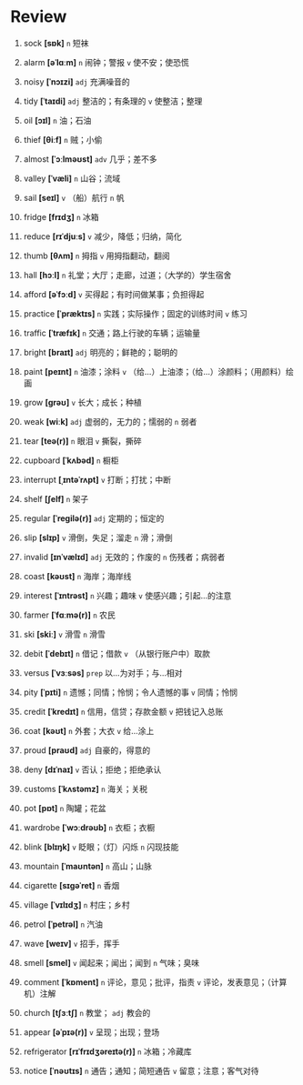 # Review
1. sock **[sɒk]** `n` 短袜

2. alarm **[əˈlɑːm]** `n` 闹钟；警报 `v` 使不安；使恐慌

3. noisy **[ˈnɔɪzi]** `adj` 充满噪音的

4. tidy **[ˈtaɪdi]** `adj` 整洁的；有条理的 `v` 使整洁；整理

5. oil **[ɔɪl]** `n` 油；石油

6. thief **[θiːf]** `n` 贼；小偷

7. almost **[ˈɔːlməʊst]** `adv` 几乎；差不多

8. valley **[ˈvæli]** `n` 山谷；流域

9. sail **[seɪl]** `v` （船）航行 `n` 帆

10. fridge **[frɪdʒ]** `n` 冰箱

11. reduce **[rɪˈdjuːs]** `v` 减少，降低；归纳，简化

12. thumb **[θʌm]** `n` 拇指 `v` 用拇指翻动，翻阅

13. hall **[hɔːl]** `n` 礼堂；大厅；走廊，过道；（大学的）学生宿舍

14. afford **[əˈfɔːd]** `v` 买得起；有时间做某事；负担得起

15. practice **[ˈpræktɪs]** `n` 实践；实际操作；固定的训练时间 `v` 练习

16. traffic **[ˈtræfɪk]** `n` 交通；路上行驶的车辆；运输量

17. bright **[braɪt]** `adj` 明亮的；鲜艳的；聪明的

18. paint **[peɪnt]** `n` 油漆；涂料 `v` （给...）上油漆；（给...）涂颜料；（用颜料）绘画

19. grow **[ɡrəʊ]** `v` 长大；成长；种植

20. weak **[wiːk]** `adj` 虚弱的，无力的；懦弱的 `n` 弱者

21. tear **[teə(r)]** `n` 眼泪 `v` 撕裂，撕碎

22. cupboard **[ˈkʌbəd]** `n` 橱柜

23. interrupt **[ˌɪntəˈrʌpt]** `v` 打断；打扰；中断

24. shelf **[ʃelf]** `n` 架子

25. regular **[ˈreɡilə(r)]** `adj` 定期的；恒定的

26. slip **[slɪp]** `v` 滑倒，失足；溜走 `n` 滑；滑倒

27. invalid **[ɪnˈvælɪd]** `adj` 无效的；作废的 `n` 伤残者；病弱者

28. coast **[kəʊst]** `n` 海岸；海岸线

29. interest **[ˈɪntrəst]** `n` 兴趣；趣味 `v` 使感兴趣；引起...的注意

30. farmer **[ˈfɑːmə(r)]** `n` 农民

31. ski **[skiː]** `v` 滑雪 `n` 滑雪

32. debit **[ˈdebɪt]** `n` 借记；借款 `v` （从银行账户中）取款

33. versus **[ˈvɜːsəs]** `prep` 以...为对手；与...相对

34. pity **[ˈpɪti]** `n` 遗憾；同情；怜悯；令人遗憾的事 `v` 同情；怜悯

35. credit **[ˈkredɪt]** `n` 信用，信贷；存款金额 `v` 把钱记入总账

36. coat **[kəʊt]** `n` 外套；大衣 `v` 给...涂上

37. proud **[praʊd]** `adj` 自豪的，得意的

38. deny **[dɪˈnaɪ]** `v` 否认；拒绝；拒绝承认

39. customs **[ˈkʌstəmz]** `n` 海关；关税

40. pot **[pɒt]** `n` 陶罐；花盆

41. wardrobe **[ˈwɔːdrəʊb]** `n` 衣柜；衣橱

42. blink **[blɪŋk]** `v` 眨眼；（灯）闪烁 `n` 闪现技能

43. mountain **[ˈmaʊntən]** `n` 高山；山脉

44. cigarette **[sɪɡəˈret]** `n` 香烟

45. village **[ˈvɪlɪdʒ]** `n` 村庄；乡村

46. petrol **[ˈpetrəl]** `n` 汽油

47. wave **[weɪv]** `v` 招手，挥手

48. smell **[smel]** `v` 闻起来；闻出；闻到 `n` 气味；臭味

49. comment **[ˈkɒment]** `n` 评论，意见；批评，指责 `v` 评论，发表意见；（计算机）注解

50. church **[tʃɜːtʃ]** `n` 教堂； `adj` 教会的

51. appear **[əˈpɪə(r)]** `v` 呈现；出现；登场

52. refrigerator **[rɪˈfrɪdʒəreɪtə(r)]** `n` 冰箱；冷藏库

53. notice **[ˈnəʊtɪs]** `n` 通告；通知；简短通告 `v` 留意；注意；客气对待

